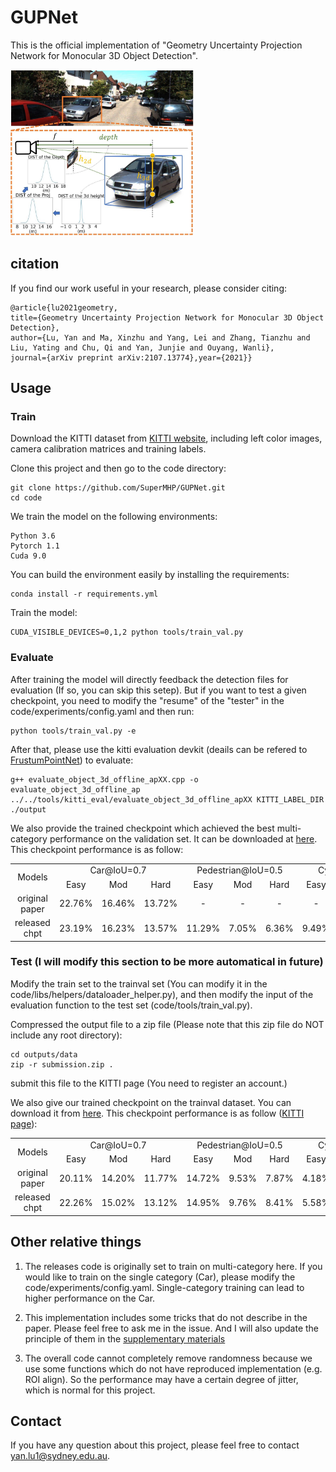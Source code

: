 # GUPNet

This is the official implementation of "Geometry Uncertainty Projection Network for Monocular 3D Object Detection".

<img src="picture/gupnet.JPG" alt="vis2" style="zoom:30%;" />

## citation

If you find our work useful in your research, please consider citing:

    @article{lu2021geometry,
    title={Geometry Uncertainty Projection Network for Monocular 3D Object Detection},
    author={Lu, Yan and Ma, Xinzhu and Yang, Lei and Zhang, Tianzhu and Liu, Yating and Chu, Qi and Yan, Junjie and Ouyang, Wanli},
    journal={arXiv preprint arXiv:2107.13774},year={2021}}

## Usage

### Train

Download the KITTI dataset from [KITTI website](http://www.cvlibs.net/datasets/kitti/eval_object.php?obj_benchmark=3d), including left color images, camera calibration matrices and training labels.

Clone this project and then go to the code directory:

    git clone https://github.com/SuperMHP/GUPNet.git
    cd code

We train the model on the following environments:

    Python 3.6
    Pytorch 1.1
    Cuda 9.0

You can build the environment easily by installing the requirements:

    conda install -r requirements.yml

Train the model:

    CUDA_VISIBLE_DEVICES=0,1,2 python tools/train_val.py

### Evaluate

After training the model will directly feedback the detection files for evaluation (If so, you can skip this setep). But if you want to test a given checkpoint, you need to modify the "resume" of the "tester" in the code/experiments/config.yaml and then run:

    python tools/train_val.py -e

After that, please use the kitti evaluation devkit (deails can be refered to [FrustumPointNet](https://github.com/charlesq34/frustum-pointnets)) to evaluate:

    g++ evaluate_object_3d_offline_apXX.cpp -o evaluate_object_3d_offline_ap
    ../../tools/kitti_eval/evaluate_object_3d_offline_apXX KITTI_LABEL_DIR ./output

We also provide the trained checkpoint which achieved the best multi-category performance on the validation set. It can be downloaded at [here](https://drive.google.com/file/d/1-iQEjNlWMGYC-wC4kN6We_TBbBmeKsmz/view?usp=sharing). This checkpoint performance is as follow:

<table align="center">
    <tr>
        <td rowspan="2",div align="center">Models</td>
        <td colspan="3",div align="center">Car@IoU=0.7</td>    
        <td colspan="3",div align="center">Pedestrian@IoU=0.5</td>  
        <td colspan="3",div align="center">Cyclist@IoU=0.5</td>  
    </tr>
    <tr>
        <td div align="center">Easy</td> 
        <td div align="center">Mod</td> 
        <td div align="center">Hard</td> 
        <td div align="center">Easy</td> 
        <td div align="center">Mod</td> 
        <td div align="center">Hard</td> 
        <td div align="center">Easy</td> 
        <td div align="center">Mod</td> 
        <td div align="center">Hard</td>  
    </tr>
    <tr>
        <td div align="center">original paper</td>
        <td div align="center">22.76%</td> 
        <td div align="center">16.46%</td> 
        <td div align="center">13.72%</td> 
        <td div align="center">-</td> 
        <td div align="center">-</td> 
        <td div align="center">-</td> 
        <td div align="center">-</td> 
        <td div align="center">-</td> 
        <td div align="center">-</td>  
    </tr>    
    <tr>
        <td div align="center">released chpt</td>
        <td div align="center">23.19%</td> 
        <td div align="center">16.23%</td> 
        <td div align="center">13.57%</td> 
        <td div align="center">11.29%</td> 
        <td div align="center">7.05%</td> 
        <td div align="center">6.36%</td> 
        <td div align="center">9.49%</td> 
        <td div align="center">5.01%</td> 
        <td div align="center">4.14%</td>  
    </tr>
</table>


### Test (I will modify this section to be more automatical in future)

Modify the train set to the trainval set (You can modify it in the code/libs/helpers/dataloader_helper.py), and then modify the input of the evaluation function to the test set (code/tools/train_val.py). 

Compressed the output file to a zip file (Please note that this zip file do NOT include any root directory):

    cd outputs/data
    zip -r submission.zip .

submit this file to the KITTI page (You need to register an account.)

We also give our trained checkpoint on the trainval dataset. You can download it from [here](https://drive.google.com/file/d/1ppvEoE8VlCQjoY_viPcYvdjTf7J2yi1w/view?usp=sharing). This checkpoint performance is as follow ([KITTI page](http://www.cvlibs.net/datasets/kitti/eval_object_detail.php?&result=9d44d2a957398840c436e4501d76b1008060f563)):

<table align="center">
    <tr>
        <td rowspan="2",div align="center">Models</td>
        <td colspan="3",div align="center">Car@IoU=0.7</td>    
        <td colspan="3",div align="center">Pedestrian@IoU=0.5</td>  
        <td colspan="3",div align="center">Cyclist@IoU=0.5</td>  
    </tr>
    <tr>
        <td div align="center">Easy</td> 
        <td div align="center">Mod</td> 
        <td div align="center">Hard</td> 
        <td div align="center">Easy</td> 
        <td div align="center">Mod</td> 
        <td div align="center">Hard</td> 
        <td div align="center">Easy</td> 
        <td div align="center">Mod</td> 
        <td div align="center">Hard</td>  
    </tr>
    <tr>
        <td div align="center">original paper</td>
        <td div align="center">20.11%</td> 
        <td div align="center">14.20%</td> 
        <td div align="center">11.77%</td> 
        <td div align="center">14.72%</td> 
        <td div align="center">9.53%</td> 
        <td div align="center">7.87%</td> 
        <td div align="center">4.18%</td> 
        <td div align="center">2.65%</td> 
        <td div align="center">2.09%</td>  
    </tr>
    <tr>
        <td div align="center">released chpt</td>
        <td div align="center">22.26%</td> 
        <td div align="center">15.02%</td> 
        <td div align="center">13.12%</td> 
        <td div align="center">14.95%</td> 
        <td div align="center">9.76%</td> 
        <td div align="center">8.41%</td> 
        <td div align="center">5.58%</td> 
        <td div align="center">3.21%</td> 
        <td div align="center">2.66%</td>  
    </tr>
</table>

## Other relative things

1. The releases code is originally set to train on multi-category here. If you would like to train on the single category (Car), please modify the code/experiments/config.yaml. Single-category training can lead to higher performance on the Car. 

2. This implementation includes some tricks that do not describe in the paper. Please feel free to ask me in the issue. And I will also update the principle of them in the [supplementary materials](https://github.com/SuperMHP/GUPNet/blob/main/pdf/supp.pdf)

3. The overall code cannot completely remove randomness because we use some functions which do not have reproduced implementation (e.g. ROI align). So the performance may have a certain degree of jitter, which is normal for this project. 

## Contact

If you have any question about this project, please feel free to contact yan.lu1@sydney.edu.au.
